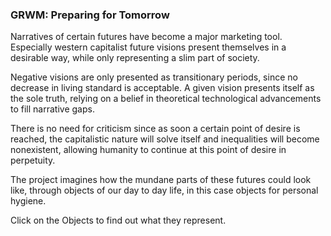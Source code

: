 ### GRWM: Preparing for Tomorrow

Narratives of certain futures have become a major marketing tool. Especially western capitalist future visions present themselves
in a desirable way, while only representing a slim part of society. 

Negative visions are only presented as transitionary periods, since no decrease in living standard is acceptable. A given vision presents itself as the sole truth, relying on a belief in theoretical technological advancements to fill narrative gaps.

There is no need for criticism since as soon a certain point of desire is reached, the capitalistic nature will solve itself and inequalities will become nonexistent, allowing humanity to continue at this point of desire in perpetuity.

The project imagines how the mundane parts of these futures could look like, through objects of our day to day life, in this case objects for personal hygiene.

Click on the Objects to find out what they represent.
